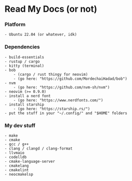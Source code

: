 # Read My Docs (or not)

### Platform
    - Ubuntu 22.04 (or whatever, idk)

### Dependencies
    - build-essentials
    - rustup / cargo
    - kitty (terminal)
    - bob
        - (cargo / rust thingy for neovim)
        - (go here: "https://github.com/MordechaiHadad/bob")
    - nvm
        - (go here: "https://github.com/nvm-sh/nvm")
    - neovim (>= 0.9.0)
    - install a nerd font
        - (go here: "https://www.nerdfonts.com/")
    - install starship
        - (go here: "https://starship.rs/")
    - put the stuff in your "~/.config/" and "$HOME" folders

### My dev stuff
    - make
    - cmake
    - gcc / g++
    - clang / clangd / clang-format
    - llvmaio
    - codelldb
    - cmake-language-server
    - cmakelang
    - cmakelint
    - neocmakelsp
